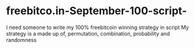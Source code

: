 # freebitco.in-September-100-script-
I need someone to write my 100% freebitcoin winning strategy in script 
My strategy is a made up of, permutation, combination, probability and randomness 
